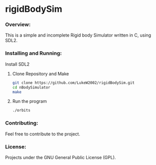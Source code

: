 # rigidBodySim
### Overview:
This is a simple and incomplete Rigid body Simulator written in C, using SDL2.


### Installing and Running:
Install SDL2
1. Clone Repository and Make
    ```bash
    git clone https://github.com/LukeW2002/rigidBodySim.git
    cd nBodySimulator
    make 
    ```
2. Run the program
   ```bash
   ./orbits
   ```

### Contributing:
Feel free to contribute to the project.

### License:
Projects under the GNU General Public License (GPL).
